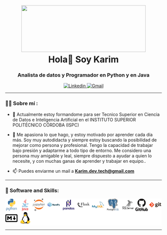 <div id="header" align ="center">
  <h1 style="align-items:center ;"><img src="https://media.giphy.com/media/v1.Y2lkPTc5MGI3NjExNDNvOG1pYTZrazNxMDZ4NXk4MWlnMWhmb25haXh0eGtzYnFwYzJscCZlcD12MV9pbnRlcm5hbF9naWZfYnlfaWQmY3Q9Zw/Q2W4hziDOyzu0/giphy.gif" width="400" height="150"><br>
    Hola👋 Soy Karim</h1>
  <h3>Analista de datos y Programador en Python y en Java</h3>
    <div id="badges" aling ="center">
    <a href="https://www.linkedin.com/in/marcelokarimjurigaray/" target="_blank">
        <img alt="Linkedin" src="https://img.shields.io/twitter/url?label=Linkedin&logo=linkedin&logoColor=blue&style=social&url=https%3A%2F%2Fwww.linkedin.com%2Fin%2Fmarcelokarimjurigaray%2F">
    </a>
    <a href="mailto:karim.dev.tech@gmail.com" target="_blank">
        <img alt="Gmail" src="https://img.shields.io/twitter/url?label=Gmail&logo=gmail&logoColor=red&style=social&url=https%3A%2F%2Fmail.google.com%2Fmail%2Fu%2F0%2F%23inbox">
    </a>
    </div>
 </div>

--- 

### 👨‍💻 Sobre mí :

- 📝 Actualmente estoy formandome para ser Tecnico Superior en Ciencia de Datos e Inteligencia Artificial en el INSTITUTO SUPERIOR POLITÉCNICO CÓRDOBA (ISPC)

- 💬 Me apasiona lo que hago, y estoy motivado por aprender cada día más.
Soy muy autodidacta y siempre estoy buscando la posibilidad de mejorar como persona y profesional.
Tengo la capacidad de trabajar bajo presión y adaptarme a todo tipo de entorno.
Me considero una persona muy amigable y leal, siempre dispuesto a ayudar a quien lo necesite,
y con muchas ganas de aprender y trabajar en equipo..

- 📫 Puedes enviarme un mail a **Karim.dev.tech@gmail.com**

---
<div align="left">
    <h3>🔨 Software and Skills:</h3>
    <div style="background-color: #ffffff;">
        <img src="https://github.com/devicons/devicon/blob/master/icons/python/python-original-wordmark.svg" title="PYTHON" **alt="PYTHON" width="40" height="40"/>
        <img src="https://github.com/devicons/devicon/blob/master/icons/java/java-original-wordmark.svg" title="JAVA" alt="JAVA" width="40" height="40"/>
        <img src="https://github.com/devicons/devicon/blob/master/icons/jupyter/jupyter-original-wordmark.svg"  title="JUPYTER" alt="JUPYTER" width="40" height="40"/>&nbsp;
        <img src="https://github.com/devicons/devicon/blob/master/icons/numpy/numpy-original-wordmark.svg" title="NumPY" alt="NumPY" width="40" height="40"/>&nbsp;
        <img src="https://github.com/devicons/devicon/blob/master/icons/pandas/pandas-original-wordmark.svg" title="Pandas" alt="Pandas" width="40" height="40"/>&nbsp;
        <img src="https://github.com/devicons/devicon/blob/master/icons/flask/flask-original-wordmark.svg" title="Flask" alt="Flask" width="40" height="40"/>&nbsp;
        <img src="https://github.com/devicons/devicon/blob/master/icons/mysql/mysql-original-wordmark.svg" title="MySQL" alt="MySQL" width="40" height="40"/>&nbsp;
        <img src="https://github.com/devicons/devicon/blob/master/icons/postgresql/postgresql-original-wordmark.svg" title="PostgreSQL"  alt="PostgreSQL" width="40" height="40"/>&nbsp;
        <img src="https://github.com/devicons/devicon/blob/master/icons/microsoftsqlserver/microsoftsqlserver-plain-wordmark.svg" title="SQLServer" **alt="SQLServer" width="40" height="40"/>
        <img src="https://github.com/devicons/devicon/blob/master/icons/github/github-original-wordmark.svg" title="GitHub" **alt="GitHub" width="40" height="40"/>
        <img src="https://github.com/devicons/devicon/blob/master/icons/git/git-original-wordmark.svg" title="Git" **alt="Git" width="40" height="40"/>
        <img src="https://github.com/devicons/devicon/blob/master/icons/markdown/markdown-original.svg" title="MarkDown" **alt="Markdown" width="40" height="40"/>
        <img src="https://github.com/devicons/devicon/blob/master/icons/linux/linux-original.svg" title="Linux" **alt="Linux" width="40" height="40"/>
      </div>
</div>

---
